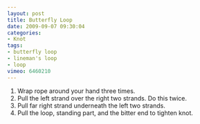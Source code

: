 ```yaml
---
layout: post
title: Butterfly Loop
date: 2009-09-07 09:30:04
categories:
- Knot
tags:
- butterfly loop
- lineman's loop
- loop
vimeo: 6460210
---
```


1. Wrap rope around your hand three times.
1. Pull the left strand over the right two strands. Do this twice.
1. Pull far right strand underneath the left two strands.
1. Pull the loop, standing part, and the bitter end to tighten knot.

